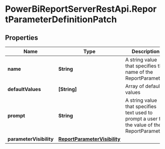 # PowerBiReportServerRestApi.ReportParameterDefinitionPatch

## Properties
Name | Type | Description | Notes
------------ | ------------- | ------------- | -------------
**name** | **String** | A string value that specifies the name of the ReportParameter. | [optional] 
**defaultValues** | **[String]** | Array of default values | [optional] 
**prompt** | **String** | A string value that specifies text used to prompt a user for the value of the ReportParameter. | [optional] 
**parameterVisibility** | [**ReportParameterVisibility**](ReportParameterVisibility.md) |  | [optional] 


